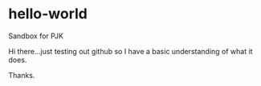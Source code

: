 # hello-world
Sandbox for PJK

Hi there...just testing out github so I have a basic understanding of what it does.

Thanks.
